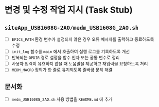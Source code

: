 # 변경 및 수정 작업 지시 (Task Stub)

## `siteApp_USB1608G-2AO/medm_USB1608G_2AO.sh`
- [ ] `EPICS_PATH` 환경 변수가 설정되지 않은 경우 오류 메시지를 출력하고 종료하도록 수정
- [ ] `init_log` 함수를 `main` 에서 호출하여 실행 로그를 기록하도록 개선
- [ ] 반복되는 `OPDIR` 경로 설정을 함수 인자 또는 공통 변수로 정리
- [ ] 사용자 입력이 유효하지 않을 때 도움말을 제공하고 재입력을 요청하도록 처리
- [ ] `MEDM_MACRO` 정의가 한 줄로 유지되도록 줄바꿈 문제 해결

## 문서화
- [ ] `medm_USB1608G_2AO.sh` 사용 방법을 `README.md` 에 추가

